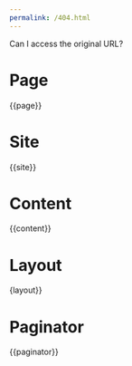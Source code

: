 ```yaml
---
permalink: /404.html
---
```

<p>Can I access the original URL?</p>
<h1>Page</h1>
{{page}}
<h1>Site</h1>
{{site}}
<h1>Content</h1>
{{content}}
<h1>Layout</h1>
{layout}}
<h1>Paginator</h1>
{{paginator}}
